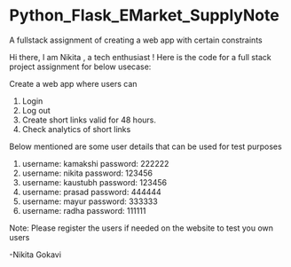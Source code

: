 # Python_Flask_EMarket_SupplyNote
A fullstack assignment of creating a web app with certain constraints

Hi there, I am Nikita , a tech enthusiast !
Here is the code for a full stack project assignment for below usecase:

Create a web app where users can
1. Login
2. Log out
3. Create short links valid for 48 hours.
4. Check analytics of short links

Below mentioned are some user details that can be used for test purposes

1. username: kamakshi     password: 222222
2. username: nikita       password: 123456
3. username: kaustubh     password: 123456
4. username: prasad       password: 444444
5. username: mayur        password: 333333
6. username: radha        password: 111111

Note: Please register the users if needed on the website to test you own users



-Nikita Gokavi
